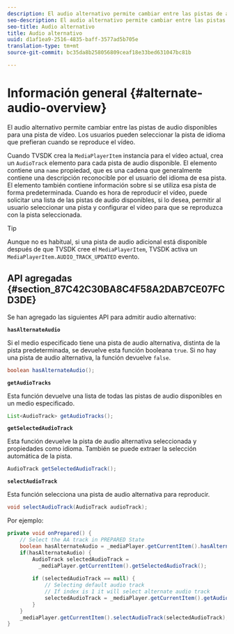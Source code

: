 ```yaml
---
description: El audio alternativo permite cambiar entre las pistas de audio disponibles para una pista de vídeo. Los usuarios pueden seleccionar la pista de idioma que prefieran cuando se reproduce el vídeo.
seo-description: El audio alternativo permite cambiar entre las pistas de audio disponibles para una pista de vídeo. Los usuarios pueden seleccionar la pista de idioma que prefieran cuando se reproduce el vídeo.
seo-title: Audio alternativo
title: Audio alternativo
uuid: d1af1ea9-2516-4835-baff-3577ad5b705e
translation-type: tm+mt
source-git-commit: bc35da8b258056809ceaf18e33bed631047bc81b

---
```



# Información general {#alternate-audio-overview}

El audio alternativo permite cambiar entre las pistas de audio disponibles para una pista de vídeo. Los usuarios pueden seleccionar la pista de idioma que prefieran cuando se reproduce el vídeo.

<!--<a id="section_E4F9DC28A2944BD08B4190A7F98A8365"></a>-->

Cuando TVSDK crea la `MediaPlayerItem` instancia para el vídeo actual, crea un `AudioTrack` elemento para cada pista de audio disponible. El elemento contiene una `name` propiedad, que es una cadena que generalmente contiene una descripción reconocible por el usuario del idioma de esa pista. El elemento también contiene información sobre si se utiliza esa pista de forma predeterminada. Cuando es hora de reproducir el vídeo, puede solicitar una lista de las pistas de audio disponibles, si lo desea, permitir al usuario seleccionar una pista y configurar el vídeo para que se reproduzca con la pista seleccionada.

>[!TIP]
>
>Aunque no es habitual, si una pista de audio adicional está disponible después de que TVSDK cree el `MediaPlayerItem`, TVSDK activa un `MediaPlayerItem.AUDIO_TRACK_UPDATED` evento.

## API agregadas {#section_87C42C30BA8C4F58A2DAB7CE07FCD3DE}

Se han agregado las siguientes API para admitir audio alternativo:

**`hasAlternateAudio`**

Si el medio especificado tiene una pista de audio alternativa, distinta de la pista predeterminada, se devuelve esta función booleana `true`. Si no hay una pista de audio alternativa, la función devuelve `false`.

```java
boolean hasAlternateAudio();
```

**`getAudioTracks`**

Esta función devuelve una lista de todas las pistas de audio disponibles en un medio especificado.

```java
List<AudioTrack> getAudioTracks();
```

**`getSelectedAudioTrack`**

Esta función devuelve la pista de audio alternativa seleccionada y propiedades como idioma. También se puede extraer la selección automática de la pista.

```java
AudioTrack getSelectedAudioTrack();
```

**`selectAudioTrack`**

Esta función selecciona una pista de audio alternativa para reproducir.

```java
void selectAudioTrack(AudioTrack audioTrack);
```

Por ejemplo:

```java
private void onPrepared() { 
    // Select the AA track in PREPARED State 
    boolean hasAlternateAudio = _mediaPlayer.getCurrentItem().hasAlternateAudio(); 
    if(hasAlternateAudio) { 
        AudioTrack selectedAudioTrack =  
          _mediaPlayer.getCurrentItem().getSelectedAudioTrack(); 
 
        if (selectedAudioTrack == null) {  
            // Selecting default audio track  
            // If index is 1 it will select alternate audio track  
            selectedAudioTrack = _mediaPlayer.getCurrentItem().getAudioTracks().get(0);  
        } 
    } 
    _mediaPlayer.getCurrentItem().selectAudioTrack(selectedAudioTrack); 
} 
```
